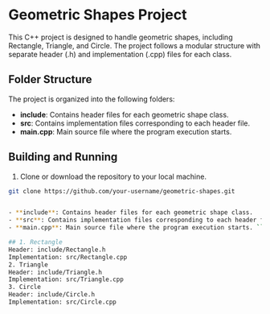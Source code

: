 # Geometric Shapes Project

This C++ project is designed to handle geometric shapes, including Rectangle, Triangle, and Circle. The project follows a modular structure with separate header (.h) and implementation (.cpp) files for each class.

## Folder Structure

The project is organized into the following folders:


- **include**: Contains header files for each geometric shape class.
- **src**: Contains implementation files corresponding to each header file.
- **main.cpp**: Main source file where the program execution starts.

## Building and Running

1. Clone or download the repository to your local machine.

```bash
git clone https://github.com/your-username/geometric-shapes.git


- **include**: Contains header files for each geometric shape class.
- **src**: Contains implementation files corresponding to each header file.
- **main.cpp**: Main source file where the program execution starts. ```

## 1. Rectangle
Header: include/Rectangle.h
Implementation: src/Rectangle.cpp
2. Triangle
Header: include/Triangle.h
Implementation: src/Triangle.cpp
3. Circle
Header: include/Circle.h
Implementation: src/Circle.cpp
